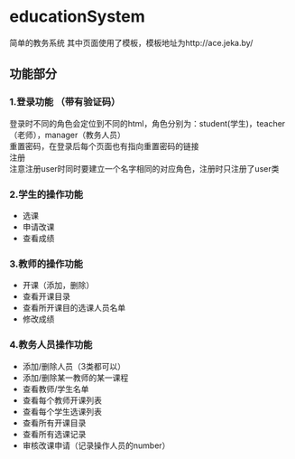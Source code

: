 # educationSystem
简单的教务系统 其中页面使用了模板，模板地址为http://ace.jeka.by/
## 功能部分

### 1.登录功能 （带有验证码）

  登录时不同的角色会定位到不同的html，角色分别为：student(学生)，teacher（老师），manager（教务人员）<br>
  重置密码，在登录后每个页面也有指向重置密码的链接<br>
  注册<br>
  注意注册user时同时要建立一个名字相同的对应角色，注册时只注册了user类<br>
  
### 2.学生的操作功能
  * 选课
  * 申请改课
  * 查看成绩
### 3.教师的操作功能
  * 开课（添加，删除）
  * 查看开课目录
  * 查看所开课目的选课人员名单
  * 修改成绩
### 4.教务人员操作功能
  * 添加/删除人员（3类都可以）
  * 添加/删除某一教师的某一课程
  * 查看教师/学生名单
  * 查看每个教师开课列表
  * 查看每个学生选课列表
  * 查看所有开课目录
  * 查看所有选课记录
  * 审核改课申请（记录操作人员的number）
